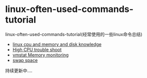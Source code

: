 # linux-often-used-commands-tutorial
linux-often-used-commands-tutorial(经常使用的一些linux命令总结)
- [linux cpu and memory and disk knowledge](http://www.codingfuns.com/linux-cpu-and-memory-and-disk-knowledge)
- [High CPU trouble shoot](http://www.codingfuns.com/high-cpu-trouble-shoot)
- [vmstat Memory monitoring](http://www.codingfuns.com/vmstat-memory-monitoring)
- [swap space](http://www.codingfuns.com/swap-space)


持续更新中....